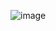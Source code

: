 ![image](https://user-images.githubusercontent.com/25538870/160322849-3ce61c38-2b9b-4f3d-999d-997a094e8a15.png)
